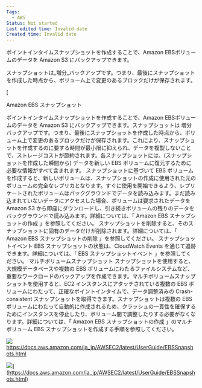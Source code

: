 ```yaml
---
Tags:
  - AWS
Status: Not started
Last edited time: Invalid date
Created time: Invalid date
---
```

ポイントインタイムスナップショットを作成することで、Amazon EBSボリュームのデータを Amazon S3 にバックアップできます。

スナップショットは_増分_バックアップです。つまり、最後にスナップショットを作成した時点から、ボリューム上で変更のあるブロックだけが保存されます。

  

  

[

Amazon EBS スナップショット

ポイントインタイムスナップショットを作成することで、Amazon EBSボリュームのデータを Amazon S3 にバックアップできます。スナップショットは 増分 バックアップです。つまり、最後にスナップショットを作成した時点から、ボリューム上で変更のあるブロックだけが保存されます。これにより、スナップショットを作成するのに要する時間が最小限に抑えられ、データを複製しないことで、ストレージコストが節約されます。各スナップショットには、(スナップショットを作成した瞬間から) データを新しい EBS ボリュームに復元するために必要な情報がすべて含まれます。 スナップショットに基づいて EBS ボリュームを作成すると、新しいボリュームは、スナップショットの作成に使用された元のボリュームの完全なレプリカとなります。すぐに使用を開始できるよう、レプリケートされたボリュームはバックグラウンドでデータを読み込みます。まだ読み込まれていないデータにアクセスした場合、ボリュームは要求されたデータを Amazon S3 から即座にダウンロードし、引き続きボリュームの残りのデータをバックグラウンドで読み込みます。詳細については、「 Amazon EBS スナップショットの作成 」を参照してください。 スナップショットを削除すると、そのスナップショットに固有のデータだけが削除されます。詳細については、「 Amazon EBS スナップショットの削除 」を参照してください。 スナップショットイベント EBS スナップショットの状態は、CloudWatch Events を通じて追跡できます。詳細については、「 EBS スナップショットイベント 」を参照してください。 マルチボリュームスナップショット スナップショットを使用すると、大規模データベースや複数の EBS ボリュームにわたるファイルシステムなど、重要なワークロードのバックアップを作成できます。マルチボリュームスナップショットを使用すると、EC2 インスタンスにアタッチされている複数の EBS ボリュームにわたって、正確なポイントインタイムで、データ調整済みの Crash-consistent スナップショットを取得できます。スナップショットは複数の EBS ボリュームにわたって自動的に作成されるため、クラッシュの一貫性を確保するためにインスタンスを停止したり、ボリューム間で調整したりする必要がなくなります。詳細については、「 Amazon EBS スナップショットの作成 」のマルチボリューム EBS スナップショットを作成する手順を参照してください。

![](https://docs.aws.amazon.com/assets/images/favicon.ico)https://docs.aws.amazon.com/ja_jp/AWSEC2/latest/UserGuide/EBSSnapshots.html

![](https://docs.aws.amazon.com/ja_jp/AWSEC2/latest/UserGuide/images/snapshot_1a.png)](https://docs.aws.amazon.com/ja_jp/AWSEC2/latest/UserGuide/EBSSnapshots.html)